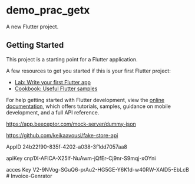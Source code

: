 # demo_prac_getx

A new Flutter project.

## Getting Started

This project is a starting point for a Flutter application.

A few resources to get you started if this is your first Flutter project:

- [Lab: Write your first Flutter app](https://docs.flutter.dev/get-started/codelab)
- [Cookbook: Useful Flutter samples](https://docs.flutter.dev/cookbook)

For help getting started with Flutter development, view the
[online documentation](https://docs.flutter.dev/), which offers tutorials,
samples, guidance on mobile development, and a full API reference.


https://app.beeceptor.com/mock-server/dummy-json

https://github.com/keikaavousi/fake-store-api


AppID
24b22f90-835f-4202-a038-3f1dd7057aa8

apiKey
cnp1X-AFICA-X25lf-NuAwm-jQfEr-Cj9nr-S9mqj-xOYni


acces Key
V2-9NVog-SGuQ6-prAu2-HG5GE-Y6K1d-w40RW-XAlD5-EbLcB
#   I n v o i c e - G e n r a t o r  
 